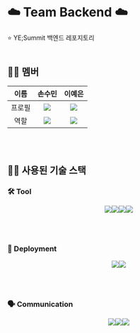 # ☁️ Team Backend ☁️
⭐️ YE;Summit 백엔드 레포지토리
<br>
<br>
## 🧑‍💻 멤버
| 이름   | 손수민 | 이예은 |
|:------:|:------:|:------:|
| 프로필 | <img src="https://avatars.githubusercontent.com/u/173463176?v=4"/> | <img src="https://avatars.githubusercontent.com/u/159096610?v=4"/> |
| 역할   | <img src="https://skillicons.dev/icons?i=spring"> | <img src="https://skillicons.dev/icons?i=spring"> |

<br>
<br>

## 🧑‍💻 사용된 기술 스택

### 🛠️ Tool

<p align="center">
	<img src="https://skillicons.dev/icons?i=java"><img src="https://skillicons.dev/icons?i=spring"><img src="https://skillicons.dev/icons?i=mysql"><img src="https://skillicons.dev/icons?i=docker">
</p>

<br>
<br>

### 🚀 Deployment

<p align="center">
    <img src="https://skillicons.dev/icons?i=aws"><img src="https://skillicons.dev/icons?i=nginx">
</p>

<br>
<br>

### 🗣️ Communication

<p align="center">
    <img src="https://skillicons.dev/icons?i=figma"><img src="https://skillicons.dev/icons?i=notion"><img src="https://skillicons.dev/icons?i=discord">
</p>
